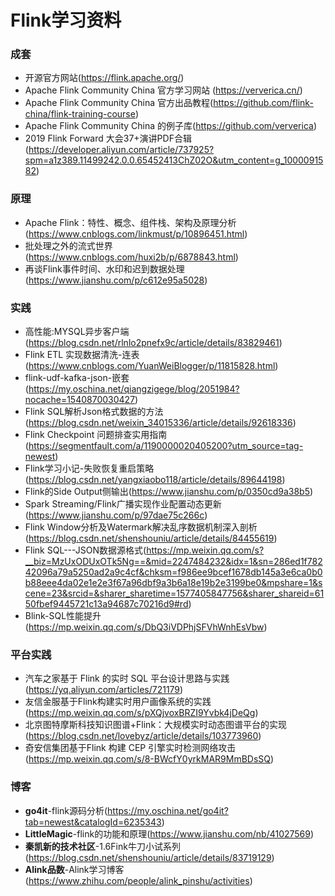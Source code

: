 # Flink学习资料


### 成套
* 开源官方网站(https://flink.apache.org/)
* Apache Flink Community China 官方学习网站 (https://ververica.cn/)
* Apache Flink Community China 官方出品教程(https://github.com/flink-china/flink-training-course)
* Apache Flink Community China 的例子库(https://github.com/ververica)
* 2019 Flink Forward 大会37+演讲PDF合辑(https://developer.aliyun.com/article/737925?spm=a1z389.11499242.0.0.65452413ChZ02O&utm_content=g_1000091582)

### 原理
* Apache Flink：特性、概念、组件栈、架构及原理分析(https://www.cnblogs.com/linkmust/p/10896451.html)
* 批处理之外的流式世界(https://www.cnblogs.com/huxi2b/p/6878843.html)
* 再谈Flink事件时间、水印和迟到数据处理(https://www.jianshu.com/p/c612e95a5028)

### 实践
* 高性能:MYSQL异步客户端(https://blog.csdn.net/rlnlo2pnefx9c/article/details/83829461)
* Flink ETL 实现数据清洗-连表(https://www.cnblogs.com/YuanWeiBlogger/p/11815828.html)
* flink-udf-kafka-json-嵌套(https://my.oschina.net/qiangzigege/blog/2051984?nocache=1540870030427)
* Flink SQL解析Json格式数据的方法(https://blog.csdn.net/weixin_34015336/article/details/92618336)
* Flink Checkpoint 问题排查实用指南(https://segmentfault.com/a/1190000020405200?utm_source=tag-newest)
* Flink学习小记-失败恢复重启策略(https://blog.csdn.net/yangxiaobo118/article/details/89644198)
* Flink的Side Output侧输出(https://www.jianshu.com/p/0350cd9a38b5)
* Spark Streaming/Flink广播实现作业配置动态更新(https://www.jianshu.com/p/97dae75c266c)
* Flink Window分析及Watermark解决乱序数据机制深入剖析(https://blog.csdn.net/shenshouniu/article/details/84455619)
* Flink SQL---JSON数据源格式(https://mp.weixin.qq.com/s?__biz=MzUxODUxOTk5Ng==&mid=2247484232&idx=1&sn=286ed1f78242096a79a5250ad2a9c4cf&chksm=f986ee9bcef1678db145a3e6ca0b0b88eee4da02e1e2e3f67a96dbf9a3b6a18e19b2e3199be0&mpshare=1&scene=23&srcid=&sharer_sharetime=1577405847756&sharer_shareid=6150fbef9445721c13a94687c70216d9#rd)
* Blink-SQL性能提升(https://mp.weixin.qq.com/s/DbQ3iVDPhjSFVhWnhEsVbw)

### 平台实践
* 汽车之家基于 Flink 的实时 SQL 平台设计思路与实践(https://yq.aliyun.com/articles/721179)
* 友信金服基于Flink构建实时用户画像系统的实践(https://mp.weixin.qq.com/s/pXQjvoxBRZI9Yvbk4jDeQg)
* 北京图特摩斯科技知识图谱+Flink：大规模实时动态图谱平台的实现(https://blog.csdn.net/lovebyz/article/details/103773960)
* 奇安信集团基于Flink 构建 CEP 引擎实时检测网络攻击(https://mp.weixin.qq.com/s/8-BWcfY0yrkMAR9MmBDsSQ)

### 博客
* **go4it**-flink源码分析(https://my.oschina.net/go4it?tab=newest&catalogId=6235343)
* **LittleMagic**-flink的功能和原理(https://www.jianshu.com/nb/41027569)
* **秦凯新的技术社区**-1.6Fink牛刀小试系列(https://blog.csdn.net/shenshouniu/article/details/83719129)
* **Alink品数**-Alink学习博客(https://www.zhihu.com/people/alink_pinshu/activities)
